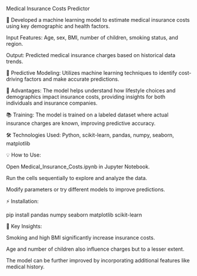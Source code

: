 Medical Insurance Costs Predictor

🚀 Developed a machine learning model to estimate medical insurance costs using key demographic and health factors.

Input Features: Age, sex, BMI, number of children, smoking status, and region.

Output: Predicted medical insurance charges based on historical data trends.

🔗 Predictive Modeling: Utilizes machine learning techniques to identify cost-driving factors and make accurate predictions.

🚀 Advantages: The model helps understand how lifestyle choices and demographics impact insurance costs, providing insights for both individuals and insurance companies.

📚 Training: The model is trained on a labeled dataset where actual insurance charges are known, improving predictive accuracy.

🛠️ Technologies Used: Python, scikit-learn, pandas, numpy, seaborn, matplotlib

💡 How to Use:

Open Medical_Insurance_Costs.ipynb in Jupyter Notebook.

Run the cells sequentially to explore and analyze the data.

Modify parameters or try different models to improve predictions.

⚡ Installation:

pip install pandas numpy seaborn matplotlib scikit-learn

📌 Key Insights:

Smoking and high BMI significantly increase insurance costs.

Age and number of children also influence charges but to a lesser extent.

The model can be further improved by incorporating additional features like medical history.